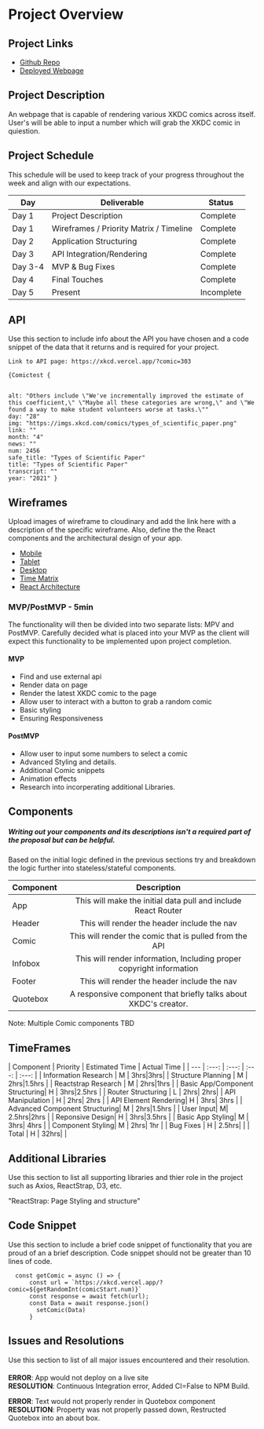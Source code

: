 # Project Overview

## Project Links

- [Github Repo](https://github.com/Nbrof/Project2)
- [Deployed Webpage](https://project2-orcin.vercel.app/)

## Project Description

An webpage that is capable of rendering various XKDC comics across itself. User's will be able to input a number which will grab the XKDC comic in quiestion. 



## Project Schedule

This schedule will be used to keep track of your progress throughout the week and align with our expectations.  



|  Day | Deliverable | Status
|---|---| ---|
|Day 1| Project Description | Complete
|Day 1| Wireframes / Priority Matrix / Timeline | Complete
|Day 2| Application Structuring | Complete
|Day 3| API Integration/Rendering| Complete
|Day 3-4| MVP & Bug Fixes | Complete
|Day 4| Final Touches | Complete
|Day 5| Present | Incomplete




## API

Use this section to include info about the API you have chosen and a code snippet of the data that it returns and is required for your project. 


```
Link to API page: https://xkcd.vercel.app/?comic=303

{Comictest {
	
	
alt: "Others include \"We've incrementally improved the estimate of this coefficient,\" \"Maybe all these categories are wrong,\" and \"We found a way to make student volunteers worse at tasks.\""
day: "28"
img: "https://imgs.xkcd.com/comics/types_of_scientific_paper.png"
link: ""
month: "4"
news: ""
num: 2456
safe_title: "Types of Scientific Paper"
title: "Types of Scientific Paper"
transcript: ""
year: "2021" }
```


## Wireframes

Upload images of wireframe to cloudinary and add the link here with a description of the specific wireframe. Also, define the the React components and the architectural design of your app.

- [Mobile](https://i.imgur.com/dcevV0B.jpeg)
- [Tablet](https://imgur.com/JtTsJ8w)
- [Desktop](https://i.imgur.com/Mr4Cdr7.jpg) 
- [Time Matrix](https://i.imgur.com/AUKG8Ad.jpg) 
- [React Architecture](https://i.imgur.com/T9mDp7F.jpg)


### MVP/PostMVP - 5min

The functionality will then be divided into two separate lists: MPV and PostMVP.  Carefully decided what is placed into your MVP as the client will expect this functionality to be implemented upon project completion.  

#### MVP 
- Find and use external api 
- Render data on page 
- Render the latest XKDC comic to the page
- Allow user to interact with a button to grab a random comic
- Basic styling 
- Ensuring Responsiveness

#### PostMVP 

- Allow user to input some numbers to select a comic
- Advanced Styling and details.
- Additional Comic snippets
- Animation effects
- Research into incorperating additional Libraries.

## Components
##### Writing out your components and its descriptions isn't a required part of the proposal but can be helpful.

Based on the initial logic defined in the previous sections try and breakdown the logic further into stateless/stateful components. 

| Component | Description | 
| --- | :---: |  
| App | This will make the initial data pull and include React Router| 
| Header | This will render the header include the nav | 
| Comic | This will render the comic that is pulled from the API| 
| Infobox | This will render information, Including proper copyright information|
| Footer | This will render the header include the nav | 
| Quotebox | A responsive component that briefly talks about XKDC's creator. | 

Note: Multiple Comic components TBD


## TimeFrames

| Component | Priority | Estimated Time | Actual Time |
| --- | :---: |  :---: | :---: | :---: |
| Information Research | M | 3hrs|3hrs| 
| Structure Planning | M | 2hrs|1.5hrs | 
| Reactstrap Research | M | 2hrs|1hrs | 
| Basic App/Component Structuring| H | 3hrs|2.5hrs | 
| Router Structuring | L | 2hrs| 2hrs| 
| API Manipulation | H | 2hrs| 2hrs | 
| API Element Rendering| H | 3hrs| 3hrs | 
| Advanced Component Structuring| M | 2hrs|1.5hrs | 
| User Input| M| 2.5hrs|2hrs | 
| Reponsive Design| H | 3hrs|3.5hrs | 
|  Basic App Styling| M | 3hrs| 4hrs | 
| Component Styling| M | 2hrs| 1hr | 
| Bug Fixes | H | 2.5hrs|  | 
| Total | H | 32hrs|  |  

## Additional Libraries
 Use this section to list all supporting libraries and thier role in the project such as Axios, ReactStrap, D3, etc. 

 "ReactStrap: Page Styling and structure"

## Code Snippet

Use this section to include a brief code snippet of functionality that you are proud of an a brief description.  Code snippet should not be greater than 10 lines of code. 

```
  const getComic = async () => {
      const url = `https://xkcd.vercel.app/?comic=${getRandomInt(comicStart.num)}`
      const response = await fetch(url);
      const Data = await response.json()
        setComic(Data)
      }
```


## Issues and Resolutions
 Use this section to list of all major issues encountered and their resolution.

#### 
**ERROR**: App would not deploy on a live site                    
**RESOLUTION**: Continuous Integration error, Added CI=False to NPM Build.

**ERROR**: Text would not properly render in Quotebox component                
**RESOLUTION**: Property was not properly passed down, Restructed Quotebox into an about box.






